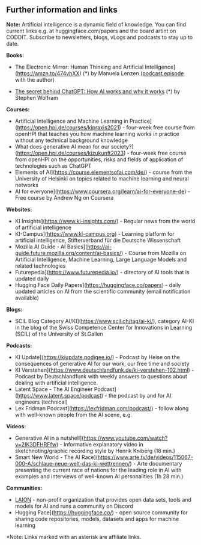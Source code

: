 ## Further information and links

**Note:** Artificial intelligence is a dynamic field of knowledge. You can find current links e.g. at huggingface.com/papers and the board artint on CODDIT. Subscribe to newsletters, blogs, vLogs and podcasts to stay up to date.

**Books:**

- The Electronic Mirror: Human Thinking and Artificial Intelligence](https://amzn.to/474vhXX) (*) by Manuela Lenzen ([podcast episode](https://www1.wdr.de/mediathek/audio/wdr5/wdr5-das-philosophische-radio/audio-manuela-lenzen-kuenstliche-intelligenz-100.html) with the author)

- [The secret behind ChatGPT: How AI works and why it works](https://amzn.to/4ao2HUG) (*) by Stephen Wolfram

**Courses:**

- Artificial Intelligence and Machine Learning in Practice](https://open.hpi.de/courses/kipraxis2021) - four-week free course from openHPI that teaches you how machine learning works in practice without any technical background knowledge
- What does generative AI mean for our society?](https://open.hpi.de/courses/kizukunft2023) - four-week free course from openHPI on the opportunities, risks and fields of application of technologies such as ChatGPT
- Elements of AI](https://course.elementsofai.com/de/) - course from the University of Helsinki on topics related to machine learning and neural networks 
- AI for everyone](https://www.coursera.org/learn/ai-for-everyone-de) - Free course by Andrew Ng on Coursera

**Websites:**

- KI Insights](https://www.ki-insights.com/) - Regular news from the world of artificial intelligence
- KI-Campus](https://www.ki-campus.org) - Learning platform for artificial intelligence, Stifterverband für die Deutsche Wissenschaft
- Mozilla AI Guide - AI Basics](https://ai-guide.future.mozilla.org/content/ai-basics/) - Course from Mozilla on Artificial Intelligence, Machine Learning, Large Language Models and related technologies 
- Futurepedia](https://www.futurepedia.io/) - directory of AI tools that is updated daily
- Hugging Face Daily Papers](https://huggingface.co/papers) - daily updated articles on AI from the scientific community (email notification available)

**Blogs:**

- SCIL Blog Category AI/KI](https://www.scil.ch/tag/ai-ki/), category AI-KI in the blog of the Swiss Competence Center for Innovations in Learning (SCIL) of the University of St.Gallen

**Podcasts:**

- KI Update](https://kiupdate.podigee.io/) - Podcast by Heise on the consequences of generative AI for our work, our free time and society
- KI Verstehen](https://www.deutschlandfunk.de/ki-verstehen-102.html) - Podcast by Deutschlandfunk with weekly answers to questions about dealing with artificial intelligence.
- Latent Space - The AI Engineer Podcast](https://www.latent.space/podcast) - the podcast by and for AI engineers (technical)
- Lex Fridman Podcast](https://lexfridman.com/podcast/) - follow along with well-known people from the AI scene, e.g.

**Videos:**

- Generative AI in a nutshell](https://www.youtube.com/watch?v=2IK3DFHRFfw) - Informative explanatory video in sketchnoting/graphic recording style by Henrik Kniberg (18 min.)
- Smart New World - The AI Race](https://www.arte.tv/de/videos/115067-000-A/schlaue-neue-welt-das-ki-wettrennen/) - Arte documentary presenting the current race of nations for the leading role in AI with examples and interviews of well-known AI personalities (1h 28 min.)

**Communities:**

- [LAION](https://laion.ai) - non-profit organization that provides open data sets, tools and models for AI and runs a community on Discord
- Hugging Face](https://huggingface.co/) - open source community for sharing code repositories, models, datasets and apps for machine learning

*Note: Links marked with an asterisk are affiliate links. 
